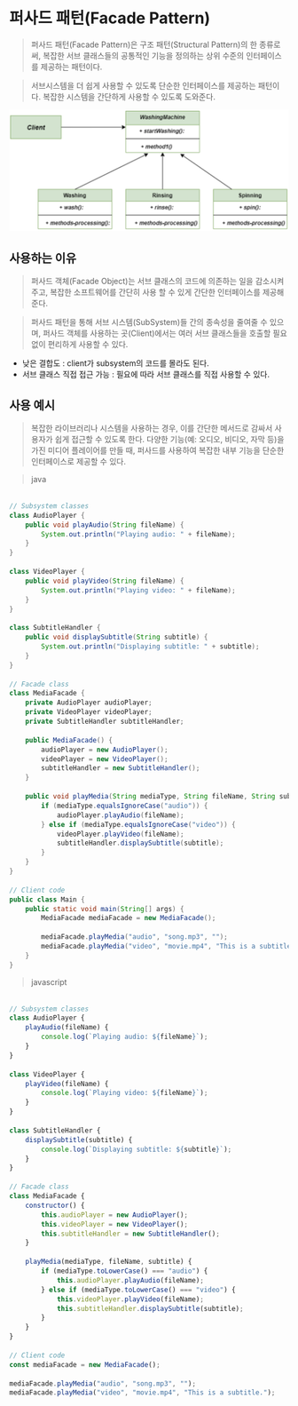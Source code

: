 # 퍼사드 패턴(Facade Pattern)

> 퍼사드 패턴(Facade Pattern)은 구조 패턴(Structural Pattern)의 한 종류로써, 복잡한 서브 클래스들의 공통적인 기능을 정의하는 상위 수준의 인터페이스를 제공하는 패턴이다.

> 서브시스템을 더 쉽게 사용할 수 있도록 단순한 인터페이스를 제공하는 패턴이다. 복잡한 시스템을 간단하게 사용할 수 있도록 도와준다.

![facade](images/facade1.png)

## 사용하는 이유

> 퍼사드 객체(Facade Object)는 서브 클래스의 코드에 의존하는 일을 감소시켜 주고, 복잡한 소프트웨어를 간단히 사용 할 수 있게 간단한 인터페이스를 제공해준다.

> 퍼사드 패턴을 통해 서브 시스템(SubSystem)들 간의 종속성을 줄여줄 수 있으며, 퍼사드 객체를 사용하는 곳(Client)에서는 여러 서브 클래스들을 호출할 필요 없이 편리하게 사용할 수 있다.

- 낮은 결합도 : client가 subsystem의 코드를 몰라도 된다.
- 서브 클래스 직접 접근 가능 : 필요에 따라 서브 클래스를 직접 사용할 수 있다.

## 사용 예시

> 복잡한 라이브러리나 시스템을 사용하는 경우, 이를 간단한 메서드로 감싸서 사용자가 쉽게 접근할 수 있도록 한다. 다양한 기능(예: 오디오, 비디오, 자막 등)을 가진 미디어 플레이어를 만들 때, 퍼사드를 사용하여 복잡한 내부 기능을 단순한 인터페이스로 제공할 수 있다.

> java

```java

// Subsystem classes
class AudioPlayer {
    public void playAudio(String fileName) {
        System.out.println("Playing audio: " + fileName);
    }
}

class VideoPlayer {
    public void playVideo(String fileName) {
        System.out.println("Playing video: " + fileName);
    }
}

class SubtitleHandler {
    public void displaySubtitle(String subtitle) {
        System.out.println("Displaying subtitle: " + subtitle);
    }
}

// Facade class
class MediaFacade {
    private AudioPlayer audioPlayer;
    private VideoPlayer videoPlayer;
    private SubtitleHandler subtitleHandler;

    public MediaFacade() {
        audioPlayer = new AudioPlayer();
        videoPlayer = new VideoPlayer();
        subtitleHandler = new SubtitleHandler();
    }

    public void playMedia(String mediaType, String fileName, String subtitle) {
        if (mediaType.equalsIgnoreCase("audio")) {
            audioPlayer.playAudio(fileName);
        } else if (mediaType.equalsIgnoreCase("video")) {
            videoPlayer.playVideo(fileName);
            subtitleHandler.displaySubtitle(subtitle);
        }
    }
}

// Client code
public class Main {
    public static void main(String[] args) {
        MediaFacade mediaFacade = new MediaFacade();
        
        mediaFacade.playMedia("audio", "song.mp3", "");
        mediaFacade.playMedia("video", "movie.mp4", "This is a subtitle.");
    }
}

```


> javascript

```javascript

// Subsystem classes
class AudioPlayer {
    playAudio(fileName) {
        console.log(`Playing audio: ${fileName}`);
    }
}

class VideoPlayer {
    playVideo(fileName) {
        console.log(`Playing video: ${fileName}`);
    }
}

class SubtitleHandler {
    displaySubtitle(subtitle) {
        console.log(`Displaying subtitle: ${subtitle}`);
    }
}

// Facade class
class MediaFacade {
    constructor() {
        this.audioPlayer = new AudioPlayer();
        this.videoPlayer = new VideoPlayer();
        this.subtitleHandler = new SubtitleHandler();
    }

    playMedia(mediaType, fileName, subtitle) {
        if (mediaType.toLowerCase() === "audio") {
            this.audioPlayer.playAudio(fileName);
        } else if (mediaType.toLowerCase() === "video") {
            this.videoPlayer.playVideo(fileName);
            this.subtitleHandler.displaySubtitle(subtitle);
        }
    }
}

// Client code
const mediaFacade = new MediaFacade();

mediaFacade.playMedia("audio", "song.mp3", "");
mediaFacade.playMedia("video", "movie.mp4", "This is a subtitle.");

```